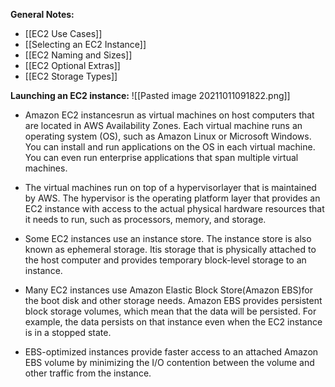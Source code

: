 **General Notes:**
* [[EC2 Use Cases]]
* [[Selecting an EC2 Instance]]
* [[EC2 Naming and Sizes]]
* [[EC2 Optional Extras]]
* [[EC2 Storage Types]]

**Launching an EC2 instance:**
![[Pasted image 20211011091822.png]]

* Amazon EC2 instancesrun as virtual machines on host computers that are located in AWS Availability Zones. Each virtual machine runs an operating system (OS), such as Amazon Linux or Microsoft Windows. You can install and run applications on the OS in each virtual machine. You can even run enterprise applications that span multiple virtual machines. 

* The virtual machines run on top of a hypervisorlayer that is maintained by AWS. The hypervisor is the operating platform layer that provides an EC2 instance with access to the actual physical hardware resources that it needs to run, such as processors, memory, and storage. 

* Some EC2 instances use an instance store. The instance store is also known as ephemeral storage. Itis storage that is physically attached to the host computer and provides temporary block-level storage to an instance. 

* Many EC2 instances use Amazon Elastic Block Store(Amazon EBS)for the boot disk and other storage needs. Amazon EBS provides persistent block storage volumes, which mean that the data will be persisted. For example, the data persists on that instance even when the EC2 instance is in a stopped state. 

* EBS-optimized instances provide faster access to an attached Amazon EBS volume by minimizing the I/O contention between the volume and other traffic from the instance.
